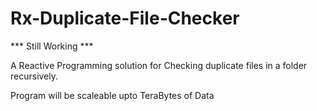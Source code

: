# Rx-Duplicate-File-Checker

*** Still Working ***

A Reactive Programming solution for Checking duplicate files in a folder recursively.

Program will be scaleable upto TeraBytes of Data
